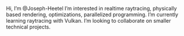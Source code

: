 Hi, I’m @Joseph-Heetel
I’m interested in realtime raytracing, physically based rendering, optimizations, parallelized programming.
I’m currently learning raytracing with Vulkan.
I’m looking to collaborate on smaller technical projects.
